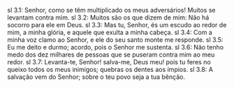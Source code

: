 sl 3.1: Senhor, como se têm multiplicado os meus adversários! Muitos se levantam contra mim.
sl 3.2: Muitos são os que dizem de mim: Não há socorro para ele em Deus.
sl 3.3: Mas tu, Senhor, és um escudo ao redor de mim, a minha glória, e aquele que exulta a minha cabeça.
sl 3.4: Com a minha voz clamo ao Senhor, e ele do seu santo monte me responde.
sl 3.5: Eu me deito e durmo; acordo, pois o Senhor me sustenta.
sl 3.6: Não tenho medo dos dez milhares de pessoas que se puseram contra mim ao meu redor.
sl 3.7: Levanta-te, Senhor! salva-me, Deus meu! pois tu feres no queixo todos os meus inimigos; quebras os dentes aos ímpios.
sl 3.8: A salvação vem do Senhor; sobre o teu povo seja a tua bênção.
